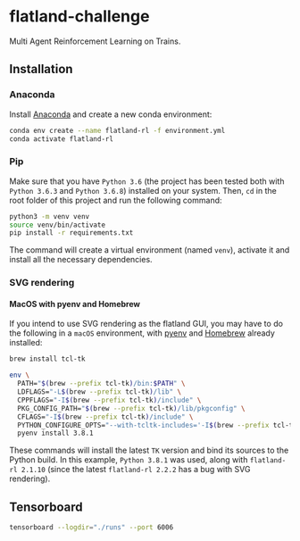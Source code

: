 # flatland-challenge

Multi Agent Reinforcement Learning on Trains.

## Installation

### Anaconda

Install [Anaconda](https://www.anaconda.com/distribution/) and create a new conda environment:

```bash
conda env create --name flatland-rl -f environment.yml
conda activate flatland-rl
```

### Pip

Make sure that you have `Python 3.6` (the project has been tested both with `Python 3.6.3` and `Python 3.6.8`) installed on your system. Then, `cd` in the root folder of this project and run the following command:

```bash
python3 -m venv venv
source venv/bin/activate
pip install -r requirements.txt
```

The command will create a virtual environment (named `venv`), activate it and install all the necessary dependencies.

### SVG rendering

#### MacOS with pyenv and Homebrew

If you intend to use SVG rendering as the flatland GUI, you may have to do the following in a `macOS` environment, with [pyenv](https://github.com/pyenv/pyenv) and [Homebrew](https://brew.sh/index_it) already installed:

```bash
brew install tcl-tk
```

```bash
env \
  PATH="$(brew --prefix tcl-tk)/bin:$PATH" \
  LDFLAGS="-L$(brew --prefix tcl-tk)/lib" \
  CPPFLAGS="-I$(brew --prefix tcl-tk)/include" \
  PKG_CONFIG_PATH="$(brew --prefix tcl-tk)/lib/pkgconfig" \
  CFLAGS="-I$(brew --prefix tcl-tk)/include" \
  PYTHON_CONFIGURE_OPTS="--with-tcltk-includes='-I$(brew --prefix tcl-tk)/include' --with-tcltk-libs='-L$(brew --prefix tcl-tk)/lib -ltcl8.6 -ltk8.6'" \
  pyenv install 3.8.1
```

These commands will install the latest `TK` version and bind its sources to the Python build. In this example, `Python 3.8.1` was used, along with `flatland-rl 2.1.10` (since the latest `flatland-rl 2.2.2` has a bug with SVG rendering).

## Tensorboard

```bash
tensorboard --logdir="./runs" --port 6006
```
